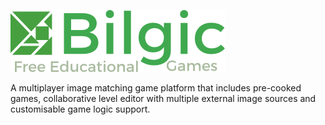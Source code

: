 ![Bilgic - Educational Games](https://raw.githubusercontent.com/evrenesat/bilgic/master/static/images/logo.png)

A multiplayer image matching game platform that includes pre-cooked games, collaborative  level editor with multiple external image sources  and customisable game logic support.
